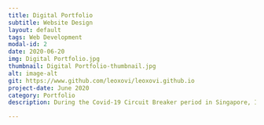 ```yaml
---
title: Digital Portfolio
subtitle: Website Design
layout: default
tags: Web Development
modal-id: 2
date: 2020-06-20
img: Digital Portfolio.jpg
thumbnail: Digital Portfolio-thumbnail.jpg
alt: image-alt
git: https://www.github.com/leoxovi/leoxovi.github.io
project-date: June 2020
category: Portfolio
description: During the Covid-19 Circuit Breaker period in Singapore, I decided to devlop an online portfolio after exploring topics in web development and UI/UX. This project is a static page hosted on Github Pages, using Jekyll.

---
```

